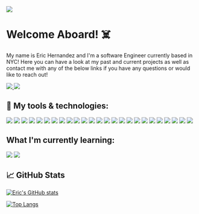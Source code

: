 <img src="https://wallpapercave.com/wp/wp6545430.jpg">

# Welcome Aboard! ☠️

My name is Eric Hernandez and I'm a software Engineer currently based in NYC! Here you can have a look at my past and current projects as well as contact me with any of the below links if you have any questions or would like to reach out!

<!-- LinkedIn Contact -->
<a href="https://www.linkedin.com/in/eric-hernandez-7578591ba/" target="_blank">
  <img src="https://img.shields.io/badge/-Eric%20Hernandez-blue?style=for-the-badge&logo=Linkedin&logoColor=white"/>
</a>

<!--   Email -->
<a href="mailto:erich7912@gmail.com">
  <img src="https://img.shields.io/badge/EMAIL-erich7912%40gmail.com-5BC9FC?style=for-the-badge"/>
</a>

## 🔧 My tools & technologies:

![](https://img.shields.io/badge/Language-JavaScript-informational?style=flat&logo=javascript&logoColor=white&color=5BC9FC)
![](https://img.shields.io/badge/Shell-Bash-informational?style=flat&logo=gnu-bash&logoColor=white&color=5BC9FC)
![](https://img.shields.io/badge/Tools-React-informational?style=flat&logo=react&logoColor=white&color=5BC9FC)
![](https://img.shields.io/badge/Tools-React_Native-informational?style=flat&logo=react&logoColor=white&color=5BC9FC)
![](https://img.shields.io/badge/Language-HTML5-informational?style=flat&logo=html5&logoColor=white&color=5BC9FC)
![](https://img.shields.io/badge/Language-CSS3-informational?style=flat&logo=css3&logoColor=white&color=5BC9FC)
![](https://img.shields.io/badge/Tools-Node.js-informational?style=flat&logo=node.js&logoColor=white&color=5BC9FC)
![](https://img.shields.io/badge/Tools-Webpack-informational?style=flat&logo=webpack&logoColor=white&color=5BC9FC)
![](https://img.shields.io/badge/Tools-Babel-informational?style=flat&logo=babel&logoColor=white&color=5BC9FC)
![](https://img.shields.io/badge/Tools-Postman-informational?style=flat&logo=postman&logoColor=white&color=5BC9FC)
![](https://img.shields.io/badge/Tools-jQuery-informational?style=flat&logo=jquery&logoColor=white&color=5BC9FC)
![](https://img.shields.io/badge/tools-Express-informational?style=flat&logo=express&logoColor=white&color=5BC9FC)
![](https://img.shields.io/badge/tools-Axios-informational?style=flat&logo=axios&logoColor=white&color=5BC9FC)
![](https://img.shields.io/badge/Tools-Styled_Components-informational?style=flat&logo=styled-components&logoColor=white&color=5BC9FC)
![](https://img.shields.io/badge/Tools-Trello-informational?style=flat&logo=trello&logoColor=white&color=5BC9FC)
![](https://img.shields.io/badge/Tools-VS_Code-informational?style=flat&logo=visual-studio-code&logoColor=white&color=5BC9FC)
![](https://img.shields.io/badge/Tools-NGINX-informational?style=flat&logo=nginx&logoColor=white&color=5BC9FC)
![](https://img.shields.io/badge/Tools-Docker-informational?style=flat&logo=docker&logoColor=white&color=5BC9FC)
![](https://img.shields.io/badge/Tools-Amazon_AWS-informational?style=flat&logo=amazon-aws&logoColor=white&color=5BC9FC)
![](https://img.shields.io/badge/Database-PostgreSQL-informational?style=flat&logo=postgresql&logoColor=white&color=5BC9FC)
![](https://img.shields.io/badge/Database-MongoDB-informational?style=flat&logo=mongodb&logoColor=white&color=5BC9FC)
![](https://img.shields.io/badge/Database-MySQL-informational?style=flat&logo=mysql&logoColor=white&color=5BC9FC)
![](https://img.shields.io/badge/Testing-Jest-informational?style=flat&logo=jest&logoColor=white&color=5BC9FC)
![](https://img.shields.io/badge/Testing-Mocha-informational?style=flat&logo=mocha&logoColor=white&color=5BC9FC)
![](https://img.shields.io/badge/Testing-New_Relic-informational?style=flat&logo=new-relic&logoColor=white&color=5BC9FC)

## What I'm currently learning:

![](https://img.shields.io/badge/tools-Swift-informational?style=flat&logo=swift&logoColor=white&color=F03800)
![](https://img.shields.io/badge/tools-TypeScript-informational?style=flat&logo=TypeScript&logoColor=white&color=69AEFF)

## &#x1f4c8; GitHub Stats

[![Eric's GitHub stats](https://github-readme-stats.vercel.app/api?username=EricMHernandez&count_private=true)](https://github.com/anuraghazra/github-readme-stats)


[![Top Langs](https://github-readme-stats.vercel.app/api/top-langs/?username=EricMHernandez&layout=compact)](https://github.com/anuraghazra/github-readme-stats)

<!--
**EricMHernandez/EricMHernandez** is a ✨ _special_ ✨ repository because its `README.md` (this file) appears on your GitHub profile.

Here are some ideas to get you started:

- 🔭 I’m currently working on ...
- 🌱 I’m currently learning ...
- 👯 I’m looking to collaborate on ...
- 🤔 I’m looking for help with ...
- 💬 Ask me about ...
- 📫 How to reach me: ...
- 😄 Pronouns: ...
- ⚡ Fun fact: ...
-->

